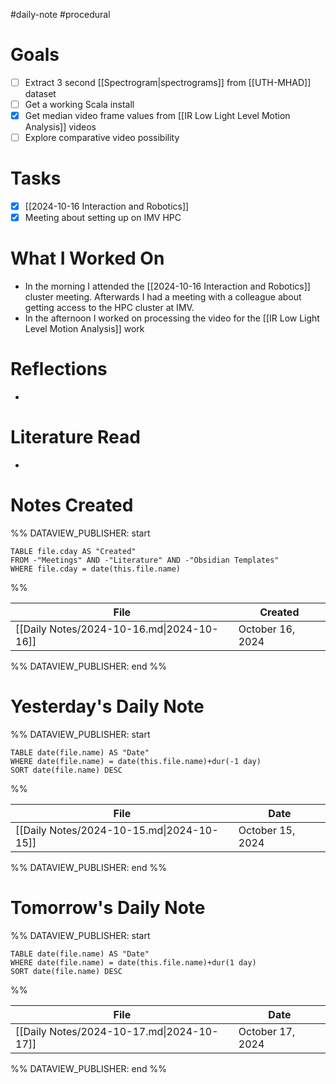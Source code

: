 #daily-note #procedural 

# Goals

- [ ] Extract 3 second [[Spectrogram|spectrograms]] from [[UTH-MHAD]] dataset
- [ ] Get a working Scala install
- [x] Get median video frame values from [[IR Low Light Level Motion Analysis]] videos
- [ ] Explore comparative video possibility

# Tasks

- [x] [[2024-10-16 Interaction and Robotics]]
- [x] Meeting about setting up on IMV HPC

# What I Worked On

- In the morning I attended the [[2024-10-16 Interaction and Robotics]] cluster meeting. Afterwards I had a meeting with a colleague about getting access to the HPC cluster at IMV.
- In the afternoon I worked on processing the video for the [[IR Low Light Level Motion Analysis]] work

# Reflections

- 

# Literature Read

- 

# Notes Created


%% DATAVIEW_PUBLISHER: start
```dataview
TABLE file.cday AS "Created"
FROM -"Meetings" AND -"Literature" AND -"Obsidian Templates"
WHERE file.cday = date(this.file.name)
```
%%

| File                                      | Created          |
| ----------------------------------------- | ---------------- |
| [[Daily Notes/2024-10-16.md\|2024-10-16]] | October 16, 2024 |

%% DATAVIEW_PUBLISHER: end %%

# Yesterday's Daily Note

%% DATAVIEW_PUBLISHER: start
```dataview
TABLE date(file.name) AS "Date"
WHERE date(file.name) = date(this.file.name)+dur(-1 day)
SORT date(file.name) DESC
```
%%

| File                                      | Date             |
| ----------------------------------------- | ---------------- |
| [[Daily Notes/2024-10-15.md\|2024-10-15]] | October 15, 2024 |

%% DATAVIEW_PUBLISHER: end %%
# Tomorrow's Daily Note

%% DATAVIEW_PUBLISHER: start
```dataview
TABLE date(file.name) AS "Date"
WHERE date(file.name) = date(this.file.name)+dur(1 day)
SORT date(file.name) DESC
```
%%

| File                                      | Date             |
| ----------------------------------------- | ---------------- |
| [[Daily Notes/2024-10-17.md\|2024-10-17]] | October 17, 2024 |

%% DATAVIEW_PUBLISHER: end %%


